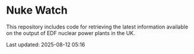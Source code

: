 # Nuke Watch

This repository includes code for retrieving the latest information available on the output of EDF nuclear power plants in the UK.

Last updated: 2025-08-12 05:16